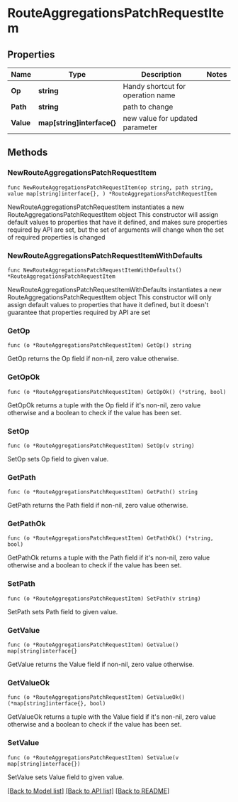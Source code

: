 # RouteAggregationsPatchRequestItem

## Properties

Name | Type | Description | Notes
------------ | ------------- | ------------- | -------------
**Op** | **string** | Handy shortcut for operation name | 
**Path** | **string** | path to change | 
**Value** | **map[string]interface{}** | new value for updated parameter | 

## Methods

### NewRouteAggregationsPatchRequestItem

`func NewRouteAggregationsPatchRequestItem(op string, path string, value map[string]interface{}, ) *RouteAggregationsPatchRequestItem`

NewRouteAggregationsPatchRequestItem instantiates a new RouteAggregationsPatchRequestItem object
This constructor will assign default values to properties that have it defined,
and makes sure properties required by API are set, but the set of arguments
will change when the set of required properties is changed

### NewRouteAggregationsPatchRequestItemWithDefaults

`func NewRouteAggregationsPatchRequestItemWithDefaults() *RouteAggregationsPatchRequestItem`

NewRouteAggregationsPatchRequestItemWithDefaults instantiates a new RouteAggregationsPatchRequestItem object
This constructor will only assign default values to properties that have it defined,
but it doesn't guarantee that properties required by API are set

### GetOp

`func (o *RouteAggregationsPatchRequestItem) GetOp() string`

GetOp returns the Op field if non-nil, zero value otherwise.

### GetOpOk

`func (o *RouteAggregationsPatchRequestItem) GetOpOk() (*string, bool)`

GetOpOk returns a tuple with the Op field if it's non-nil, zero value otherwise
and a boolean to check if the value has been set.

### SetOp

`func (o *RouteAggregationsPatchRequestItem) SetOp(v string)`

SetOp sets Op field to given value.


### GetPath

`func (o *RouteAggregationsPatchRequestItem) GetPath() string`

GetPath returns the Path field if non-nil, zero value otherwise.

### GetPathOk

`func (o *RouteAggregationsPatchRequestItem) GetPathOk() (*string, bool)`

GetPathOk returns a tuple with the Path field if it's non-nil, zero value otherwise
and a boolean to check if the value has been set.

### SetPath

`func (o *RouteAggregationsPatchRequestItem) SetPath(v string)`

SetPath sets Path field to given value.


### GetValue

`func (o *RouteAggregationsPatchRequestItem) GetValue() map[string]interface{}`

GetValue returns the Value field if non-nil, zero value otherwise.

### GetValueOk

`func (o *RouteAggregationsPatchRequestItem) GetValueOk() (*map[string]interface{}, bool)`

GetValueOk returns a tuple with the Value field if it's non-nil, zero value otherwise
and a boolean to check if the value has been set.

### SetValue

`func (o *RouteAggregationsPatchRequestItem) SetValue(v map[string]interface{})`

SetValue sets Value field to given value.



[[Back to Model list]](../README.md#documentation-for-models) [[Back to API list]](../README.md#documentation-for-api-endpoints) [[Back to README]](../README.md)


